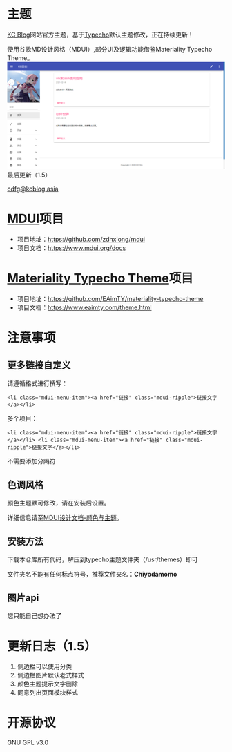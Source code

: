 # 主题
[KC Blog](https://blog.kcblog.asia)网站官方主题，基于[Typecho](https://typecho.org/)默认主题修改，正在持续更新！

使用谷歌MD设计风格（MDUI）,部分UI及逻辑功能借鉴Materiality Typecho Theme。
<img src="https://github.com/Dr-cdfg/KC-Blog-Theme/raw/main/screenshot.png">
最后更新（1.5）

cdfg@kcblog.asia

# [MDUI](https://www.mdui.org)项目
 - 项目地址：https://github.com/zdhxiong/mdui
 - 项目文档：https://www.mdui.org/docs
 

# [Materiality Typecho Theme](https://www.eaimty.com/theme.html)项目
 - 项目地址：https://github.com/EAimTY/materiality-typecho-theme
 - 项目文档：https://www.eaimty.com/theme.html
 
# 注意事项
## 更多链接自定义
请遵循格式进行撰写：
```
<li class="mdui-menu-item"><a href="链接" class="mdui-ripple">链接文字</a></li>
```
多个项目：
```
<li class="mdui-menu-item"><a href="链接" class="mdui-ripple">链接文字</a></li> <li class="mdui-menu-item"><a href="链接" class="mdui-ripple">链接文字</a></li>
```
不需要添加分隔符
## 色调风格
颜色主题默可修改，请在安装后设置。

详细信息请至[MDUI设计文档-颜色与主题](https://www.mdui.org/docs/color)。

## 安装方法
下载本仓库所有代码，解压到typecho主题文件夹（/usr/themes）即可

文件夹名不能有任何标点符号，推荐文件夹名：**Chiyodamomo**

## 图片api
您只能自己想办法了

# 更新日志（1.5）
1. 侧边栏可以使用分类
2. 侧边栏图片默认老式样式
3. 颜色主题提示文字删除
4. 同意列出页面模块样式



# 开源协议

GNU GPL v3.0
 
